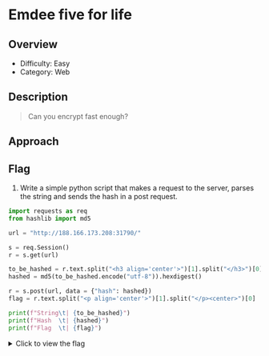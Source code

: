 # Emdee five for life

## Overview

* Difficulty: Easy
* Category: Web

## Description
> Can you encrypt fast enough?

## Approach

## Flag

1. Write a simple python script that makes a request to the server, parses the string and sends the hash in a post request.

```py
import requests as req
from hashlib import md5

url = "http://188.166.173.208:31790/"

s = req.Session()
r = s.get(url)

to_be_hashed = r.text.split("<h3 align='center'>")[1].split("</h3>")[0]
hashed = md5(to_be_hashed.encode("utf-8")).hexdigest()

r = s.post(url, data = {"hash": hashed})
flag = r.text.split("<p align='center'>")[1].split("</p><center>")[0]

print(f"String\t| {to_be_hashed}")
print(f"Hash  \t| {hashed}")
print(f"Flag  \t| {flag}")
```

<details>
<summary>Click to view the flag</summary>

__HTB{N1c3_ScrIpt1nG_B0i!}__

</details>